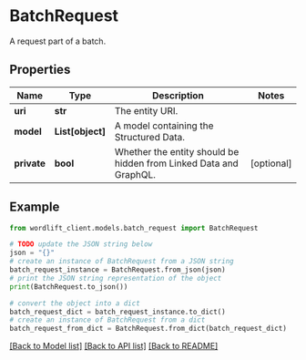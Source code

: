 # BatchRequest

A request part of a batch.

## Properties

Name | Type | Description | Notes
------------ | ------------- | ------------- | -------------
**uri** | **str** | The entity URI. | 
**model** | **List[object]** | A model containing the Structured Data. | 
**private** | **bool** | Whether the entity should be hidden from Linked Data and GraphQL. | [optional] 

## Example

```python
from wordlift_client.models.batch_request import BatchRequest

# TODO update the JSON string below
json = "{}"
# create an instance of BatchRequest from a JSON string
batch_request_instance = BatchRequest.from_json(json)
# print the JSON string representation of the object
print(BatchRequest.to_json())

# convert the object into a dict
batch_request_dict = batch_request_instance.to_dict()
# create an instance of BatchRequest from a dict
batch_request_from_dict = BatchRequest.from_dict(batch_request_dict)
```
[[Back to Model list]](../README.md#documentation-for-models) [[Back to API list]](../README.md#documentation-for-api-endpoints) [[Back to README]](../README.md)


